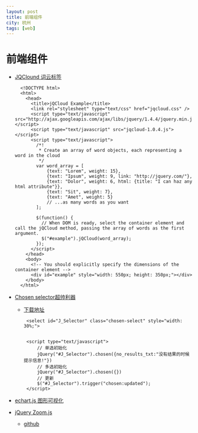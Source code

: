 ```yaml
---
layout: post
title: 前端组件
city: 杭州 
tags: [web]
---
```



前端组件
=========
+ [JQClound 词云标签](https://github.com/lucaong/jQCloud)
	
		
		
		<!DOCTYPE html>
		<html>
		  <head>
		    <title>jQCloud Example</title>
		    <link rel="stylesheet" type="text/css" href="jqcloud.css" />
		    <script type="text/javascript" src="http://ajax.googleapis.com/ajax/libs/jquery/1.4.4/jquery.min.js"></script>
		    <script type="text/javascript" src="jqcloud-1.0.4.js"></script>
		    <script type="text/javascript">
		      /*!
		       * Create an array of word objects, each representing a word in the cloud
		       */
		      var word_array = [
		          {text: "Lorem", weight: 15},
		          {text: "Ipsum", weight: 9, link: "http://jquery.com/"},
		          {text: "Dolor", weight: 6, html: {title: "I can haz any html attribute"}},
		          {text: "Sit", weight: 7},
		          {text: "Amet", weight: 5}
		          // ...as many words as you want
		      ];
		
		      $(function() {
		        // When DOM is ready, select the container element and call the jQCloud method, passing the array of words as the first argument.
		        $("#example").jQCloud(word_array);
		      });
		    </script>
		  </head>
		  <body>
		    <!-- You should explicitly specify the dimensions of the container element -->
		    <div id="example" style="width: 550px; height: 350px;"></div>
		  </body>
		</html>



+ [Chosen selector超帅利器](https://github.com/harvesthq/chosen)			
     + [下载地址](https://github.com/harvesthq/chosen/releases/)  



		
		 
		
			<select id="J_Selector" class="chosen-select" style="width: 30%;">


		  	<script type="text/javascript">
				// 单选初始化
				jQuery("#J_Selector").chosen({no_results_txt:"没有结果的时候提示信息!"})
				// 多选初始化	
				jQuery("#J_Selector").chosen({})
				// 更新 
                $("#J_Selector").trigger("chosen:updated");
		  	</script>




+ [echart.js 图形可视化](https://github.com/ecomfe/echarts)
+ [jQuery Zoom.js](http://www.jacklmoore.com/zoom/)
	- [github](https://github.com/jackmoore/zoom)

